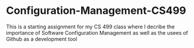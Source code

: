 # Configuration-Management-CS499
This is a starting assignment for my CS 499 class where I decribe the importance of Software Configuration Management as well as the usees of Github as a development tool
